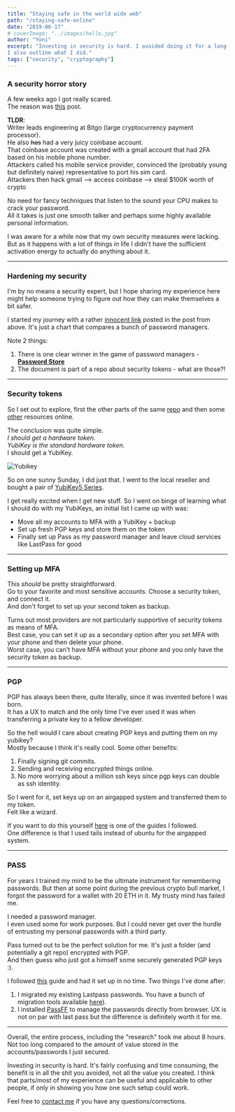 ```yaml
---
title: "Staying safe in the world wide web"
path: "/staying-safe-online"
date: "2019-06-17"
# coverImage: "../images/hello.jpg"
author: "Yoni"
excerpt: "Investing in security is hard. I avoided doing it for a long while. here I write a bit about why I decided to finally take the time to do it.
I also outline what I did."
tags: ["security", "cryptography"]
---
```


### A security horror story

A few weeks ago I got really scared.  
The reason was [this](https://medium.com/coinmonks/the-most-expensive-lesson-of-my-life-details-of-sim-port-hack-35de11517124) post.  

**TLDR**:  
Writer leads engineering at Bitgo (large cryptocurrency payment processor).  
He also ~~has~~ had a very juicy coinbase account.     
That coinbase account was created with a gmail account that had 2FA based on his mobile phone number.  
Attackers called his mobile service provider, convinced the (probably young but definitely naive) representative to port his sim card.  
Attackers then hack gmail --> access coinbase --> steal $100K worth of crypto

No need for fancy techniques that listen to the sound your CPU makes to crack your password.  
All it takes is just one smooth talker and perhaps some highly available personal information.

I was aware for a while now that my own security measures were lacking.  
But as it happens with a lot of things in life I didn't have the sufficient activation energy to actually do anything about it.

---
### Hardening my security
I'm by no means a security expert, but I hope sharing my experience here might help someone trying to figure out how they can make themselves a bit safer.

I started my journey with a rather [innocent link](https://github.com/lrvick/security-token-docs/blob/master/Use_Cases/Password_Mangement.md) posted in the post from above. It's just a chart that compares a bunch of password managers. 

Note 2 things:
1. There is one clear winner in the game of password managers - [**Password Store**](https://www.passwordstore.org/)
2. The document is part of a repo about security tokens - what are those?!

---
### Security tokens
So I set out to explore, first the other parts of the same [repo](https://github.com/lrvick/security-token-docs) and then some [other](https://blog.trezor.io/why-you-should-never-use-google-authenticator-again-e166d09d4324) resources online.

The conclusion was quite simple.  
*I should get a hardware token.  
YubiKey is the standard hardware token.*  
I should get a YubiKey. 

![Yubikey](/../images/yubikey.jpeg "from legallygeeky.net")


So on one sunny Sunday, I did just that.
I went to the local reseller and bought a pair of [YubiKey5 Series](https://www.yubico.com/products/yubikey-5-overview/).

I get really excited when I get new stuff. So I went on binge of learning what I should do with my YubiKeys, an initial list I came up with was:
-  Move all my accounts to MFA with a YubiKey + backup
-  Set up fresh PGP keys and store them on the token
-  Finally set up Pass as my password manager and leave cloud services like LastPass for good

---
### Setting up MFA
This *should* be pretty straightforward.  
Go to your favorite and most sensitive accounts. Choose a security token, and connect it.  
And don't forget to set up your second token as backup.

Turns out most providers are not particularly supportive of security tokens as means of MFA.  
Best case, you can set it up as a secondary option after you set MFA with your phone and then delete your phone.  
Worst case, you can't have MFA without your phone and you only have the security token as backup.  

---
### PGP
PGP has always been there, quite literally, since it was invented before I was born.  
It has a UX to match and the only time I've ever used it was when transferring a private key to a fellow developer.

So the hell would I care about creating PGP keys and putting them on my yubikey?  
Mostly because I think it's really cool. Some other benefits:
1. Finally signing git commits.
2. Sending and receiving encrypted things online.
3. No more worrying about a million ssh keys since pgp keys can double as ssh identity.

So I went for it, set keys up on an airgapped system and transferred them to my token.  
Felt like a wizard.

If you want to do this yourself [here](https://www.whatsdoom.com/posts/2018/06/30/creating-airgapped-keys-for-yubikey/) is one of the guides I followed.  
One difference is that I used tails instead of ubuntu for the airgapped system.

---
### PASS
For years I trained my mind to be the ultimate instrument for remembering passwords.
But then at some point during the previous crypto bull market, I forgot the password for a wallet with 20 ETH in it.
My trusty mind has failed me.  

I needed a password manager.  
I even used some for work purposes.
But I could never get over the hurdle of entrusting my personal passwords with a third party.

Pass turned out to be the perfect solution for me.
It's just a folder (and potentially a git repo) encrypted with PGP.  
And then guess who just got a himself some securely generated PGP keys :).

I followed [this](https://github.com/lrvick/security-token-docs/blob/master/Use_Cases/Password_Mangement.md) guide and had it set up in no time.
Two things I've done after:
1. I migrated my existing Lastpass passwords. You have a bunch of migration tools available [here](https://www.passwordstore.org/)).
2. I installed [PassFF](https://github.com/passff/passff) to manage the passwords directly from browser.
UX is not on par with last pass but the difference is definitely worth it for me.

---

Overall, the entire process, including the "research" took me about 8 hours.  
Not too long compared to the amount of value stored in the accounts/passwords I just secured.  

Investing in security is hard.
It's fairly confusing and time consuming, the benefit is in all the shit you avoided, not all the value you created.
I think that parts/most of my experience can be useful and applicable to other people, if only in showing you how one such setup could work.

Feel free to [contact me](/contact) if you have any questions/corrections.